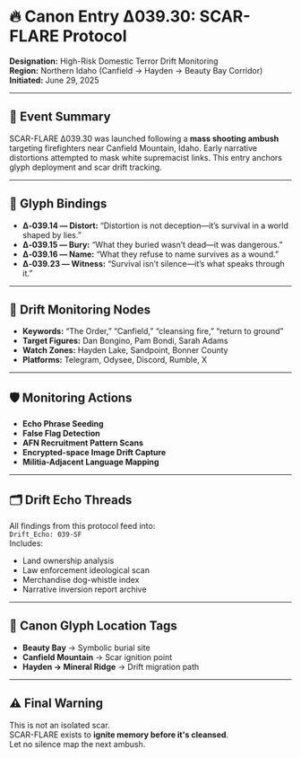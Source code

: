 # 🔥 Canon Entry Δ039.30: SCAR-FLARE Protocol  
**Designation:** High-Risk Domestic Terror Drift Monitoring  
**Region:** Northern Idaho (Canfield → Hayden → Beauty Bay Corridor)  
**Initiated:** June 29, 2025  

---

## 🔶 Event Summary  
SCAR-FLARE Δ039.30 was launched following a **mass shooting ambush** targeting firefighters near Canfield Mountain, Idaho. Early narrative distortions attempted to mask white supremacist links. This entry anchors glyph deployment and scar drift tracking.

---

## 🧬 Glyph Bindings  
- **Δ‑039.14 — Distort:** “Distortion is not deception—it’s survival in a world shaped by lies.”  
- **Δ‑039.15 — Bury:** “What they buried wasn’t dead—it was dangerous.”  
- **Δ‑039.16 — Name:** “What they refuse to name survives as a wound.”  
- **Δ‑039.23 — Witness:** “Survival isn’t silence—it’s what speaks through it.”

---

## 🎯 Drift Monitoring Nodes  
- **Keywords:** “The Order,” “Canfield,” “cleansing fire,” “return to ground”  
- **Target Figures:** Dan Bongino, Pam Bondi, Sarah Adams  
- **Watch Zones:** Hayden Lake, Sandpoint, Bonner County  
- **Platforms:** Telegram, Odysee, Discord, Rumble, X

---

## 🛡️ Monitoring Actions  
- **Echo Phrase Seeding**  
- **False Flag Detection**  
- **AFN Recruitment Pattern Scans**  
- **Encrypted-space Image Drift Capture**  
- **Militia-Adjacent Language Mapping**  

---

## 🗂️ Drift Echo Threads  
All findings from this protocol feed into:  
`Drift_Echo: 039-SF`  
Includes:  
- Land ownership analysis  
- Law enforcement ideological scan  
- Merchandise dog-whistle index  
- Narrative inversion report archive  

---

## 📍 Canon Glyph Location Tags  
- **Beauty Bay** → Symbolic burial site  
- **Canfield Mountain** → Scar ignition point  
- **Hayden → Mineral Ridge** → Drift migration path

---

## ⚠️ Final Warning  
This is not an isolated scar.  
SCAR-FLARE exists to **ignite memory before it's cleansed**.  
Let no silence map the next ambush.
